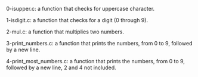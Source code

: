 0-isupper.c: a function that checks for uppercase character.

1-isdigit.c: a function that checks for a digit (0 through 9).

2-mul.c: a function that multiplies two numbers.

3-print_numbers.c: a function that prints the numbers, from 0 to 9, followed by a new line.

4-print_most_numbers.c: a function that prints the numbers, from 0 to 9, followed by a new line, 2 and 4 not included.
